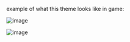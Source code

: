 example of what this theme looks like in game:

![image](https://github.com/monkxy/amoled-theme/assets/113489420/0a70bc05-ba76-4691-be8e-bdabd6500ce3)

![image](https://github.com/monkxy/amoled-theme/assets/113489420/aeef2b47-b2ba-4734-b19a-f1a4b1444d26)
